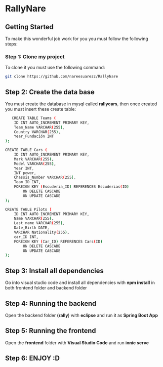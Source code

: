 # RallyNare
## Getting Started

To make this wonderful job work for you you must follow the following steps:


### Step 1: Clone my project

 To clone it you must use the following command:
   ```sh
   git clone https://github.com/nareesuarezz/RallyNare
   ```

## Step 2: Create the data base

You must create the database in mysql called **rallycars**, then once created you must insert these create table:
```sh
   CREATE TABLE Teams (
    ID INT AUTO_INCREMENT PRIMARY KEY,
    Team_Name VARCHAR(255),
    Country VARCHAR(255),
    Year_Fundación INT
);

CREATE TABLE Cars (
    ID INT AUTO_INCREMENT PRIMARY KEY,
    Mark VARCHAR(255),
    Model VARCHAR(255),
    Year INT,
    INT power,
    Chassis_Number VARCHAR(255),
    Team_ID INT,
    FOREIGN KEY (Escuderia_ID) REFERENCES Escuderias(ID)
        ON DELETE CASCADE
        ON UPDATE CASCADE
);

CREATE TABLE Pilots (
    ID INT AUTO_INCREMENT PRIMARY KEY,
    Name VARCHAR(255),
    Last name VARCHAR(255),
    Date_Birth DATE,
    VARCHAR Nationality(255),
    car_ID INT,
    FOREIGN KEY (Car_ID) REFERENCES Cars(ID)
        ON DELETE CASCADE
        ON UPDATE CASCADE
);
   ```

## Step 3: Install all dependencies 

Go into visual studio code and install all dependencies with **npm install** in both frontend folder and backend folder

## Step 4: Running the backend

Open the backend folder **(rally)** with **eclipse** and run it as **Spring Boot App**

## Step 5: Running the frontend

 Open the **frontend** folder with **Visual Studio Code** and run **ionic serve** 

 ## Step 6: ENJOY :D
